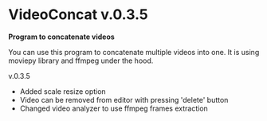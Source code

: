 # VideoConcat v.0.3.5
**Program to concatenate videos**

You can use this program to concatenate multiple videos into one.
It is using moviepy library and ffmpeg under the hood. 

v.0.3.5
* Added scale resize option
* Video can be removed from editor with pressing 'delete' button
* Changed video analyzer to use ffmpeg frames extraction


